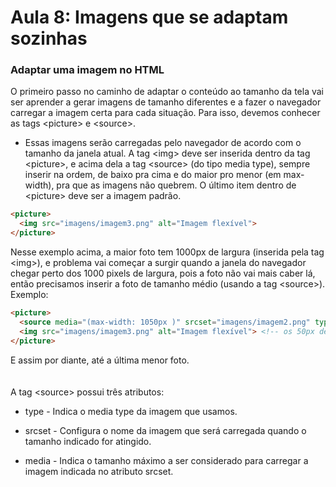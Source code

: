 # Aula 8: Imagens que se adaptam sozinhas 


### Adaptar uma imagem no HTML 

O primeiro passo no caminho de adaptar o conteúdo ao tamanho da tela vai ser aprender a gerar imagens de tamanho diferentes e a fazer o navegador carregar a imagem certa para cada situação. Para isso, devemos conhecer as tags &lt;picture&gt; e &lt;source&gt;. 
* Essas imagens serão carregadas pelo navegador de acordo com o tamanho da janela atual. A tag &lt;img&gt; deve ser inserida dentro da tag &lt;picture&gt;, e acima dela a tag &lt;source&gt; (do tipo media type), sempre inserir na ordem, de baixo pra cima e do maior pro menor (em max-width), pra que as imagens não quebrem. O último item dentro de &lt;picture&gt; deve ser a imagem padrão. 
~~~html
<picture> 
  <img src="imagens/imagem3.png" alt="Imagem flexível"> 
</picture> 
~~~
 
Nesse exemplo acima, a maior foto tem 1000px de largura (inserida pela tag &lt;img&gt;), e problema vai começar a surgir quando a janela do navegador chegar perto dos 1000 pixels de largura, pois a foto não vai mais caber lá, então precisamos inserir a foto de tamanho médio (usando a tag &lt;source&gt;). Exemplo:
~~~html
<picture> 
  <source media="(max-width: 1050px )" srcset="imagens/imagem2.png" type="image/png"> 
  <img src="imagens/imagem3.png" alt="Imagem flexível"> <!-- os 50px de diferença é uma ''folga'' pra barra de rolagem do google não aparecer antes da imagem.-->
</picture> 
~~~

E assim por diante, até a última menor foto. 
<br>
<br>
<br>
A tag &lt;source&gt; possui três atributos: 

* type - Indica o media type da imagem que usamos.   

* srcset - Configura o nome da imagem que será carregada quando o tamanho indicado for atingido. 

* media - Indica o tamanho máximo a ser considerado para carregar a imagem indicada no atributo srcset. 
